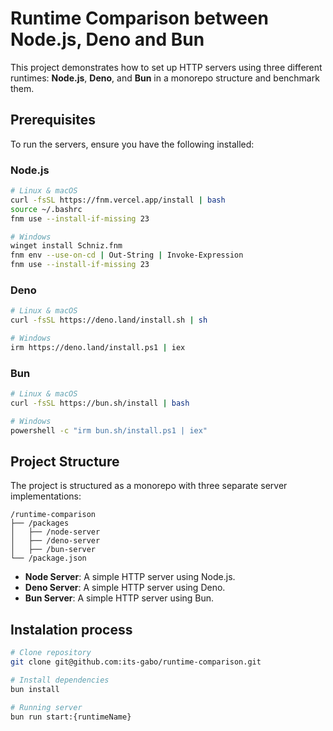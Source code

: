 # Runtime Comparison between Node.js, Deno and Bun

This project demonstrates how to set up HTTP servers using three different runtimes: **Node.js**, **Deno**, and **Bun** in a monorepo structure and benchmark them.

## Prerequisites

To run the servers, ensure you have the following installed:

### Node.js

```bash
# Linux & macOS
curl -fsSL https://fnm.vercel.app/install | bash
source ~/.bashrc
fnm use --install-if-missing 23

# Windows
winget install Schniz.fnm
fnm env --use-on-cd | Out-String | Invoke-Expression
fnm use --install-if-missing 23
```

### Deno

```bash
# Linux & macOS
curl -fsSL https://deno.land/install.sh | sh

# Windows
irm https://deno.land/install.ps1 | iex
```

### Bun

```bash
# Linux & macOS
curl -fsSL https://bun.sh/install | bash

# Windows
powershell -c "irm bun.sh/install.ps1 | iex"
```

## Project Structure

The project is structured as a monorepo with three separate server implementations:

```
/runtime-comparison
├── /packages
│   ├── /node-server
│   ├── /deno-server
│   ├── /bun-server
└── /package.json
```

- **Node Server**: A simple HTTP server using Node.js.
- **Deno Server**: A simple HTTP server using Deno.
- **Bun Server**: A simple HTTP server using Bun.

## Instalation process

```bash
# Clone repository
git clone git@github.com:its-gabo/runtime-comparison.git

# Install dependencies
bun install

# Running server
bun run start:{runtimeName}
```
